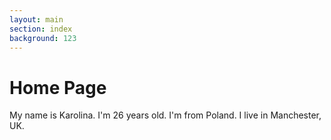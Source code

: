 ```yaml
---
layout: main
section: index
background: 123
---
```


<div class="jumbotron">
  <h1>Home Page</h1>
  <p class="lead">My name is Karolina. I'm 26 years old. I'm from Poland. I live in Manchester, UK.</p>
</div>
